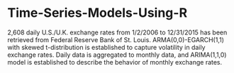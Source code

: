 # Time-Series-Models-Using-R
2,608 daily U.S./U.K. exchange rates from 1/2/2006 to 12/31/2015 has been retrieved from Federal Reserve Bank of St. Louis. ARMA(0,0)-EGARCH(1,1) with skewed t-distribution is established to capture volatility in daily exchange rates. Daily data is aggregated to monthly data, and ARIMA(1,1,0) model is established to describe the behavior of monthly exchange rates.
